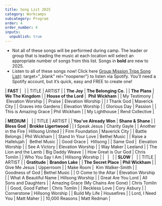 ```yaml
---
title: Song List 2025
category: Workcamps
subcategory: Program
order: 4
order_number: 4
inputs:
  unpublish: true
---
```

* Not all of these songs will be performed during camp. The leader or group that is leading the music at each location will select an appropriate number of songs from this list. Songs in **bold** are new to 2025.
* Listen to all of these songs now! Click here [Group Mission Trips Song List](https://open.spotify.com/playlist/4gqWixdOxrcVri8n3Rk11F?si=-HBkjvh9Sbqb45pWD4s4FA){: target="_blank" rel="noopener"} to listen via Spotify. You’ll need a Spotify account, but it’s quick, easy and FREE to create one!

| **FAST** | &nbsp; |
| TITLE | ARTIST |
| **The Joy** | **The Belonging Co.** |
| **The Plans** | **We The Kingdom** |
| **House of the Lord** | &nbsp;**Phil Wickham** |
| My Testimony | &nbsp;Elevation Worship |
| Praise | Elevation Worship |
| I Thank God | Maverick City |
| Graves into Gardens | Elevation Worship |
| Glorious Day | Passion |
| This is Amazing Grace | Phil Wickham |
| My Lighthouse | Rend Collective |

| **MEDIUM** | &nbsp; |
| TITLE | ARTIST |
| **You've Already Won** | **Shane & Shane** |
| **Bless God** | **Brokke Ligertwood** |
| I Speak Jesus | Charity Gayle |
| Another in the Fire | Hillsong United |
| Firm Foundation | Maverick City |
| Battle Belongs | Phil Wickham |
| Stand In Your Love | Bethel Music |
| Raise a Hallelujah | &nbsp;Bethel Music |
| Good Grace | &nbsp;Hillsong |
| Same God | &nbsp;Elevation Worship |
| See A Victory | Elevation Worship |
| Way Maker | Leeland |
| The Lion and the Lamb | Big Daddy Weave |
| How Great is Our God | Chris Tomlin |
| Who You Say I Am | Hillsong Worship |
| &nbsp; | &nbsp; |
| **SLOW** | &nbsp; |
| TITLE | ARTIST |
| **Gratitude** | **Brandon Lake** |
| **The Secret Place** | **Phil Wickham** |
| Give Me Jesus | Upperroom |
| Make Room | &nbsp;Kim Walker-Smith |
| Goodness of God | Bethel Music |
| O Come to the Altar | Elevation Worship |
| What A Beautiful Name | Hillsong Worship |
| Great Are You Lord | All Sons and Daughters |
| Amazing Grace (My Chains Are Gone) | Chris Tomlin |
| Good, Good Father | Chris Tomlin |
| Reckless Love | Cory Asbury |
| Cornerstone | Hillsong Worship |
| Build My Life | Housefires |
| Lord, I Need You | Matt Maher |
| 10,000 Reasons | Matt Redman |